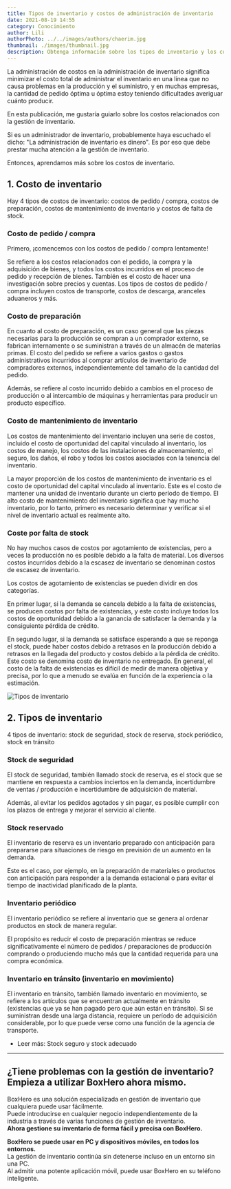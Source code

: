 ```yaml
---
title: Tipos de inventario y costos de administración de inventario
date: 2021-08-19 14:55
category: Conocimiento
author: Lili
authorPhoto: ../../images/authors/chaerim.jpg
thumbnail: ./images/thumbnail.jpg
description: Obtenga información sobre los tipos de inventario y los costos de gestión para una gestión de inventario eficaz.
---
```


<gray-text>La administración de costos en la administración de inventario significa minimizar el costo total de administrar el inventario en una línea que no causa problemas en la producción y el suministro, y en muchas empresas, la cantidad de pedido óptima u óptima estoy teniendo dificultades averiguar cuánto producir.</gray-text>

En esta publicación, me gustaría guiarlo sobre los costos relacionados con la gestión de inventario.

Si es un administrador de inventario, probablemente haya escuchado el dicho: "La administración de inventario es dinero". Es por eso que debe prestar mucha atención a la gestión de inventario.

Entonces, aprendamos más sobre los costos de inventario.

## 1. Costo de inventario

Hay 4 tipos de costos de inventario: costos de pedido / compra, costos de preparación, costos de mantenimiento de inventario y costos de falta de stock.

### Costo de pedido / compra

Primero, ¡comencemos con los costos de pedido / compra lentamente!

Se refiere a los costos relacionados con el pedido, la compra y la adquisición de bienes, y todos los costos incurridos en el proceso de pedido y recepción de bienes. También es el costo de hacer una investigación sobre precios y cuentas. Los tipos de costos de pedido / compra incluyen costos de transporte, costos de descarga, aranceles aduaneros y más.

### Costo de preparación

En cuanto al costo de preparación, es un caso general que las piezas necesarias para la producción se compran a un comprador externo, se fabrican internamente o se suministran a través de un almacén de materias primas. El costo del pedido se refiere a varios gastos o gastos administrativos incurridos al comprar artículos de inventario de compradores externos, independientemente del tamaño de la cantidad del pedido.

Además, se refiere al costo incurrido debido a cambios en el proceso de producción o al intercambio de máquinas y herramientas para producir un producto específico.

### Costo de mantenimiento de inventario

Los costos de mantenimiento del inventario incluyen una serie de costos, incluido el costo de oportunidad del capital vinculado al inventario, los costos de manejo, los costos de las instalaciones de almacenamiento, el seguro, los daños, el robo y todos los costos asociados con la tenencia del inventario.

La mayor proporción de los costos de mantenimiento de inventario es el costo de oportunidad del capital vinculado al inventario. Este es el costo de mantener una unidad de inventario durante un cierto período de tiempo. El alto costo de mantenimiento del inventario significa que hay mucho inventario, por lo tanto, primero es necesario determinar y verificar si el nivel de inventario actual es realmente alto.

### Coste por falta de stock

No hay muchos casos de costos por agotamiento de existencias, pero a veces la producción no es posible debido a la falta de material. Los diversos costos incurridos debido a la escasez de inventario se denominan costos de escasez de inventario.

Los costos de agotamiento de existencias se pueden dividir en dos categorías.

En primer lugar, si la demanda se cancela debido a la falta de existencias, se producen costos por falta de existencias, y este costo incluye todos los costos de oportunidad debido a la ganancia de satisfacer la demanda y la consiguiente pérdida de crédito.

En segundo lugar, si la demanda se satisface esperando a que se reponga el stock, puede haber costos debido a retrasos en la producción debido a retrasos en la llegada del producto y costos debido a la pérdida de crédito. Este costo se denomina costo de inventario no entregado. En general, el costo de la falta de existencias es difícil de medir de manera objetiva y precisa, por lo que a menudo se evalúa en función de la experiencia o la estimación.

![Tipos de inventario](./images/1.jpg)

## 2. Tipos de inventario

4 tipos de inventario: stock de seguridad, stock de reserva, stock periódico, stock en tránsito

### Stock de seguridad

El stock de seguridad, también llamado stock de reserva, es el stock que se mantiene en respuesta a cambios inciertos en la demanda, incertidumbre de ventas / producción e incertidumbre de adquisición de material.

Además, al evitar los pedidos agotados y sin pagar, es posible cumplir con los plazos de entrega y mejorar el servicio al cliente.

### Stock reservado

El inventario de reserva es un inventario preparado con anticipación para prepararse para situaciones de riesgo en previsión de un aumento en la demanda.

Este es el caso, por ejemplo, en la preparación de materiales o productos con anticipación para responder a la demanda estacional o para evitar el tiempo de inactividad planificado de la planta.

### Inventario periódico

El inventario periódico se refiere al inventario que se genera al ordenar productos en stock de manera regular.

El propósito es reducir el costo de preparación mientras se reduce significativamente el número de pedidos / preparaciones de producción comprando o produciendo mucho más que la cantidad requerida para una compra económica.

### Inventario en tránsito (inventario en movimiento)

El inventario en tránsito, también llamado inventario en movimiento, se refiere a los artículos que se encuentran actualmente en tránsito (existencias que ya se han pagado pero que aún están en tránsito). Si se suministran desde una larga distancia, requiere un período de adquisición considerable, por lo que puede verse como una función de la agencia de transporte.

- <internal-link to="/blog/posts/stock-de-seguridad-y-stock-adecuado">Leer más: Stock seguro y stock adecuado</internal-link>

---

## ¿Tiene problemas con la gestión de inventario? Empieza a utilizar BoxHero ahora mismo.

BoxHero es una solución especializada en gestión de inventario que cualquiera puede usar fácilmente.<br/>
Puede introducirse en cualquier negocio independientemente de la industria a través de varias funciones de gestión de inventario.<br/>
**Ahora gestione su inventario de forma fácil y precisa con BoxHero.**

<tip-box>

**BoxHero se puede usar en PC y dispositivos móviles, en todos los entornos.**<br/>
La gestión de inventario continúa sin detenerse incluso en un entorno sin una PC.<br/>
Al admitir una potente aplicación móvil, puede usar BoxHero en su teléfono inteligente.

</tip-box>
